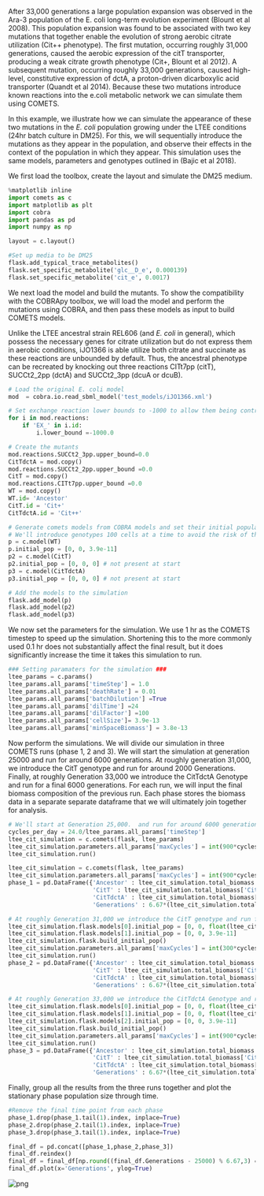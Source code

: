After 33,000 generations a large population expansion was observed in the
Ara-3 population of the E. coli long-term evolution experiment
(Blount et al 2008). This population expansion was found to be associated with
two key mutations that together enable the evolution of strong aerobic citrate
utilization (Cit++ phenotype). The first mutation, occurring roughly 31,000
generations, caused the aerobic expression of the citT transporter, producing
a weak citrate growth phenotype (Cit+, Blount et al 2012). A subsequent
mutation, occurring roughly 33,000 generations, caused high-level, constitutive
expression of dctA, a proton-driven dicarboxylic acid transporter
(Quandt et al 2014). Because these two mutations introduce known reactions into
the e.coli metabolic network we can simulate them using COMETS.

In this example, we illustrate how we can simulate the appearance of these two
mutations in the *E. coli* population growing under the LTEE conditions (24hr
  batch culture in DM25). For this, we will sequentially introduce the
  mutations as they appear in the population, and observe their effects in the
  context of the population in which they appear. This simulation uses the same
models, parameters and genotypes outlined in (Bajic et al 2018).

We first load the toolbox, create the layout and simulate the DM25 medium.

```Python
%matplotlib inline
import comets as c
import matplotlib as plt
import cobra
import pandas as pd
import numpy as np

layout = c.layout()

#Set up media to be DM25
flask.add_typical_trace_metabolites()
flask.set_specific_metabolite('glc__D_e', 0.000139)
flask.set_specific_metabolite('cit_e', 0.0017)
```

We next load the model and build the mutants. To show the compatibility with
the COBRApy toolbox, we will load the model and perform the mutations using
COBRA, and then pass these models as input to build COMETS models.

Unlike the LTEE ancestral strain REL606 (and *E. coli* in general), which
possess the necessary genes for citrate utilization but do not express them in
aerobic conditions, iJO1366 is able utilize both citrate and succinate as
these reactions are unbounded by default. Thus, the ancestral phenotype can
be recreated by knocking out three reactions CITt7pp (citT), SUCCt2_2pp (dctA)
and SUCCt2_3pp (dcuA or dcuB).

```Python
# Load the original E. coli model
mod  = cobra.io.read_sbml_model('test_models/iJO1366.xml')

# Set exchange reaction lower bounds to -1000 to allow them being controlled by COMETS
for i in mod.reactions:
    if 'EX_' in i.id:
        i.lower_bound =-1000.0

# Create the mutants
mod.reactions.SUCCt2_3pp.upper_bound=0.0
CitTdctA = mod.copy()
mod.reactions.SUCCt2_2pp.upper_bound =0.0
CitT = mod.copy()
mod.reactions.CITt7pp.upper_bound =0.0
WT = mod.copy()
WT.id= 'Ancestor'
CitT.id = 'Cit+'
CitTdctA.id = 'Cit++'

# Generate comets models from COBRA models and set their initial population size
# We'll introduce genotypes 100 cells at a time to avoid the risk of them going extinct through drift
p = c.model(WT)
p.initial_pop = [0, 0, 3.9e-11]
p2 = c.model(CitT)
p2.initial_pop = [0, 0, 0] # not present at start
p3 = c.model(CitTdctA)
p3.initial_pop = [0, 0, 0] # not present at start

# Add the models to the simulation
flask.add_model(p)
flask.add_model(p2)
flask.add_model(p3)
```

We now set the parameters for the simulation. We use 1 hr as the COMETS
timestep to speed up the simulation. Shortening this to the more commonly used
0.1 hr does not substantially affect the final result, but it does
significantly increase the time it takes this simulation to run.

```Python
### Setting paramaters for the simulation ###
ltee_params = c.params()
ltee_params.all_params['timeStep'] = 1.0
ltee_params.all_params['deathRate'] = 0.01
ltee_params.all_params['batchDilution'] =True
ltee_params.all_params['dilTime'] =24
ltee_params.all_params['dilFactor'] =100
ltee_params.all_params['cellSize']= 3.9e-13
ltee_params.all_params['minSpaceBiomass'] = 3.8e-13
```

Now perform the simulations. We will divide our simulation in three COMETS
runs (phase 1, 2 and 3). We will start the simulation at generation 25000 and
run for around 6000 generations. At roughly generation 31,000, we introduce the
CitT genotype and run for around 2000 Generations. Finally, at roughly
Generation 33,000 we introduce the CitTdctA Genotype and run for a final 6000
generations. For each run, we will input the final biomass composition of the
previous run. Each phase stores the biomass data in a separate separate
dataframe that we will ultimately join together for analysis.

```Python
# We'll start at Generation 25,000.  and run for around 6000 generations
cycles_per_day = 24.0/ltee_params.all_params['timeStep']
ltee_cit_simulation = c.comets(flask, ltee_params)
ltee_cit_simulation.parameters.all_params['maxCycles'] = int(900*cycles_per_day)
ltee_cit_simulation.run()

ltee_cit_simulation = c.comets(flask, ltee_params)
ltee_cit_simulation.parameters.all_params['maxCycles'] = int(900*cycles_per_day)
phase_1 = pd.DataFrame({'Ancestor' : ltee_cit_simulation.total_biomass.Ancestor/(3.9e-13),
                        'CitT' : ltee_cit_simulation.total_biomass['Cit+']/(3.9e-13),
                        'CitTdctA' : ltee_cit_simulation.total_biomass['Cit++']/(3.9e-13),
                        'Generations' : 6.67*(ltee_cit_simulation.total_biomass.cycle+1)/cycles_per_day + 25000})

# At roughly Generation 31,000 we introduce the CitT genotype and run for around 2000 Generations
ltee_cit_simulation.flask.models[0].initial_pop = [0, 0, float(ltee_cit_simulation.total_biomass.Ancestor.tail(1))]
ltee_cit_simulation.flask.models[1].initial_pop = [0, 0, 3.9e-11]
ltee_cit_simulation.flask.build_initial_pop()
ltee_cit_simulation.parameters.all_params['maxCycles'] = int(300*cycles_per_day)
ltee_cit_simulation.run()
phase_2 = pd.DataFrame({'Ancestor' : ltee_cit_simulation.total_biomass.Ancestor/(3.9e-13),
                        'CitT' : ltee_cit_simulation.total_biomass['Cit+']/(3.9e-13),
                        'CitTdctA' : ltee_cit_simulation.total_biomass['Cit++']/(3.9e-13),
                        'Generations' : 6.67*(ltee_cit_simulation.total_biomass.cycle)/cycles_per_day + max(phase_1.Generations)})

# At roughly Generation 33,000 we introduce the CitTdctA Genotype and run for a final 6000 generationr
ltee_cit_simulation.flask.models[0].initial_pop = [0, 0, float(ltee_cit_simulation.total_biomass.Ancestor.tail(1))]
ltee_cit_simulation.flask.models[1].initial_pop = [0, 0, float(ltee_cit_simulation.total_biomass['Cit+'].tail(1))]
ltee_cit_simulation.flask.models[2].initial_pop = [0, 0, 3.9e-11]
ltee_cit_simulation.flask.build_initial_pop()
ltee_cit_simulation.parameters.all_params['maxCycles'] = int(900*cycles_per_day)
ltee_cit_simulation.run()
phase_3 = pd.DataFrame({'Ancestor' : ltee_cit_simulation.total_biomass.Ancestor/(3.9e-13),
                        'CitT' : ltee_cit_simulation.total_biomass['Cit+']/(3.9e-13),
                        'CitTdctA' : ltee_cit_simulation.total_biomass['Cit++']/(3.9e-13),
                        'Generations' : 6.67*(ltee_cit_simulation.total_biomass.cycle)/cycles_per_day + max(phase_2.Generations) })
```

Finally, group all the results from the three runs together and plot the
stationary phase population size through time.

```python
#Remove the final time point from each phase
phase_1.drop(phase_1.tail(1).index, inplace=True)
phase_2.drop(phase_2.tail(1).index, inplace=True)
phase_3.drop(phase_3.tail(1).index, inplace=True)

final_df = pd.concat([phase_1,phase_2,phase_3])
final_df.reindex()
final_df = final_df[np.round((final_df.Generations - 25000) % 6.67,3) == 6.67]
final_df.plot(x='Generations', ylog=True)
```

![png](../img/citrate.png)

